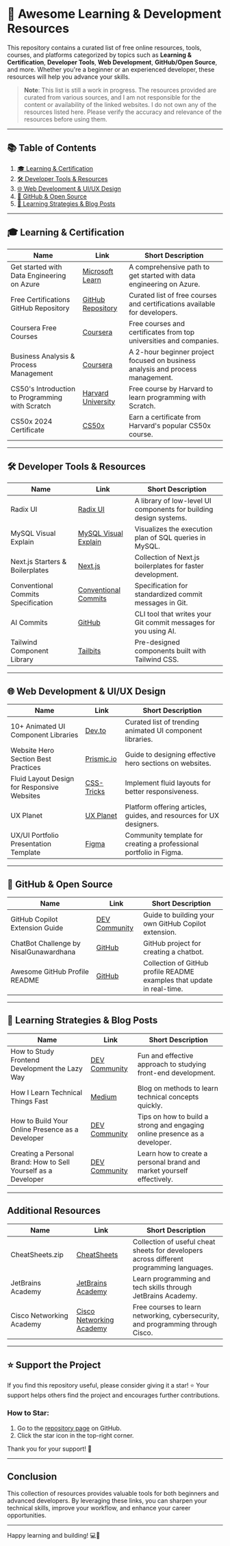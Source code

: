 # 🌟 Awesome Learning & Development Resources

This repository contains a curated list of free online resources, tools, courses, and platforms categorized by topics such as **Learning & Certification**, **Developer Tools**, **Web Development**, **GitHub/Open Source**, and more. Whether you're a beginner or an experienced developer, these resources will help you advance your skills.

> **Note**: This list is still a work in progress. The resources provided are curated from various sources, and I am not responsible for the content or availability of the linked websites. I do not own any of the resources listed here. Please verify the accuracy and relevance of the resources before using them.

---

## 📚 Table of Contents

1. [🎓 Learning & Certification](#learning--certification)
2. [🛠 Developer Tools & Resources](#developer-tools--resources)
3. [🌐 Web Development & UI/UX Design](#web-development--uiux-design)
4. [🐙 GitHub & Open Source](#github--open-source)
5. [🧠 Learning Strategies & Blog Posts](#learning-strategies--blog-posts)

---

## 🎓 Learning & Certification

| **Name** | **Link** | **Short Description** |
|----------|----------|-----------------------|
| Get started with Data Engineering on Azure | [Microsoft Learn](https://learn.microsoft.com/en-us/training/paths/get-started-data-engineering) | A comprehensive path to get started with data engineering on Azure. |
| Free Certifications GitHub Repository | [GitHub Repository](https://github.com/cloudcommunity/Free-Certifications?tab=readme-ov-file#project-management) | Curated list of free courses and certifications available for developers. |
| Coursera Free Courses | [Coursera](https://www.coursera.org/courses?query=free) | Free courses and certificates from top universities and companies. |
| Business Analysis & Process Management | [Coursera](https://www.coursera.org/projects/business-analysis-process-management) | A 2-hour beginner project focused on business analysis and process management. |
| CS50's Introduction to Programming with Scratch | [Harvard University](https://pll.harvard.edu/course/cs50s-introduction-programming-scratch) | Free course by Harvard to learn programming with Scratch. |
| CS50x 2024 Certificate | [CS50x](https://cs50.harvard.edu/x/2024/certificate) | Earn a certificate from Harvard's popular CS50x course. |

---

## 🛠 Developer Tools & Resources

| **Name** | **Link** | **Short Description** |
|----------|----------|-----------------------|
| Radix UI | [Radix UI](https://www.radix-ui.com/) | A library of low-level UI components for building design systems. |
| MySQL Visual Explain | [MySQL Visual Explain](https://mysqlexplain.com/) | Visualizes the execution plan of SQL queries in MySQL. |
| Next.js Starters & Boilerplates | [Next.js](https://nextjs.batchtool.com/) | Collection of Next.js boilerplates for faster development. |
| Conventional Commits Specification | [Conventional Commits](https://www.conventionalcommits.org/en/v1.0.0) | Specification for standardized commit messages in Git. |
| AI Commits | [GitHub](https://github.com/Nutlope/aicommits) | CLI tool that writes your Git commit messages for you using AI. |
| Tailwind Component Library | [Tailbits](https://www.tailbits.com/) | Pre-designed components built with Tailwind CSS. |

---

## 🌐 Web Development & UI/UX Design

| **Name** | **Link** | **Short Description** |
|----------|----------|-----------------------|
| 10+ Animated UI Component Libraries | [Dev.to](https://dev.to/themeselection/10-trending-animated-ui-component-libraries-4joe) | Curated list of trending animated UI component libraries. |
| Website Hero Section Best Practices | [Prismic.io](https://prismic.io/blog/website-hero-section) | Guide to designing effective hero sections on websites. |
| Fluid Layout Design for Responsive Websites | [CSS-Tricks](https://css-tricks.com/fluid-everything-else/?ref=dailydev) | Implement fluid layouts for better responsiveness. |
| UX Planet | [UX Planet](https://uxplanet.org/) | Platform offering articles, guides, and resources for UX designers. |
| UX/UI Portfolio Presentation Template | [Figma](https://www.figma.com/design/YEBlpzLWBAvjBVotKQmDgq/UX%2FUI-Portfolio-Presentation-Template-(Community)?node-id=0-1&p=f&t=WN5LC8VL9Dv4KAl8-0) | Community template for creating a professional portfolio in Figma. |

---

## 🐙 GitHub & Open Source

| **Name** | **Link** | **Short Description** |
|----------|----------|-----------------------|
| GitHub Copilot Extension Guide | [DEV Community](https://dev.to/nickytonline/creating-your-first-github-copilot-extension-a-step-by-step-guide-28g0?ref=dailydev) | Guide to building your own GitHub Copilot extension. |
| ChatBot Challenge by NisalGunawardhana | [GitHub](https://github.com/nisalgunawardhana/ChatBot-Challenge-By-NisalGunawardhana) | GitHub project for creating a chatbot. |
| Awesome GitHub Profile README | [GitHub](https://github.com/abhisheknaiidu/awesome-github-profile-readme) | Collection of GitHub profile README examples that update in real-time. |

---

## 🧠 Learning Strategies & Blog Posts

| **Name** | **Link** | **Short Description** |
|----------|----------|-----------------------|
| How to Study Frontend Development the Lazy Way | [DEV Community](https://dev.to/_ndeyefatoudiop/how-to-study-frontend-development-the-lazy-way-7pl?ref=dailydev) | Fun and effective approach to studying front-end development. |
| How I Learn Technical Things Fast | [Medium](https://medium.com/@jordbrown/how-i-learn-technical-things-fast-a5b3f253d915) | Blog on methods to learn technical concepts quickly. |
| How to Build Your Online Presence as a Developer | [DEV Community](https://dev.to/koladev/how-to-build-your-online-presence-as-a-developer-5ig?ref=dailydev) | Tips on how to build a strong and engaging online presence as a developer. |
| Creating a Personal Brand: How to Sell Yourself as a Developer | [DEV Community](https://dev.to/buildwebcrumbs/creating-a-personal-brand-how-to-sell-yourself-as-a-developer-52po?ref=dailydev) | Learn how to create a personal brand and market yourself effectively. |

---

## Additional Resources

| **Name** | **Link** | **Short Description** |
|----------|----------|-----------------------|
| CheatSheets.zip | [CheatSheets](https://cheatsheets.zip/?ref=dailydev) | Collection of useful cheat sheets for developers across different programming languages. |
| JetBrains Academy | [JetBrains Academy](https://www.jetbrains.com/academy) | Learn programming and tech skills through JetBrains Academy. |
| Cisco Networking Academy | [Cisco Networking Academy](https://www.netacad.com/) | Free courses to learn networking, cybersecurity, and programming through Cisco. |

---

## ⭐ Support the Project

If you find this repository useful, please consider giving it a star! ⭐ Your support helps others find the project and encourages further contributions.

### How to Star:
1. Go to the [repository page](#) on GitHub.
2. Click the star icon in the top-right corner.

Thank you for your support! 🙏

---

## Conclusion

This collection of resources provides valuable tools for both beginners and advanced developers. By leveraging these links, you can sharpen your technical skills, improve your workflow, and enhance your career opportunities.

---

Happy learning and building! 💻🚀

